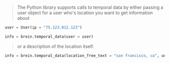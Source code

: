 <blockquote class="lang-specific python">
<p>The Python library supports calls to temporal data by either passing a user object for a user who's location you want
to get information about</p></blockquote>

>
```python
user = User(ip = "75.123.012.123")

info = brein.temporal_data(user = user)
```

<blockquote class="lang-specific python">
<p> or a description of the location itself.</p>
</blockquote>

>
```python
info = brein.temporal_data(location_free_text = "san francisco, ca", unixtime = 1492538271)
```

